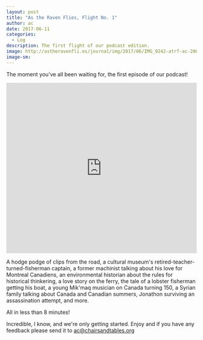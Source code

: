 ```yaml
---
layout: post
title: "As the Raven Flies, Flight No. 1"
author: ac
date: 2017-06-11
categories:
  - Log
description: The first flight of our podcast edition.
image: http://astheravenfli.es/journal/img/2017/06/IMG_9242-atrf-ac-2000-web.jpg
image-sm:
---
```


The moment you've all been waiting for, the first episode of our podcast! 

<iframe width="100%" height="450" scrolling="no" frameborder="no" src="https://w.soundcloud.com/player/?url=https%3A//api.soundcloud.com/tracks/327551454&amp;auto_play=false&amp;hide_related=false&amp;show_comments=true&amp;show_user=true&amp;show_reposts=false&amp;visual=true"></iframe>

A hodge podge of clips from the road, a cultural museum's retired-teacher-turned-fisherman captain, a former machinist talking about his love for Montreal Canadiens, an environmental historian about the rules for historical thinkering, a love story on the ferry, the tale of a lobster fisherman getting his boat, a young Mik'maq musician on Canada turning 150, a Syrian family talking about Canada and Canadian summers, Jonathon surviving an assassination attempt, and more. 

All in less than 8 minutes!

Incredible, I know, and we're only getting started. Enjoy and if you have any feedback please send it to ac@chairsandtables.org


